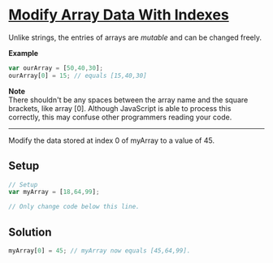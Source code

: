 # [Modify Array Data With Indexes](https://learn.freecodecamp.org/javascript-algorithms-and-data-structures/basic-javascript/modify-array-data-with-indexes)

Unlike strings, the entries of arrays are _mutable_ and can be changed freely.

**Example**

```js
var ourArray = [50,40,30];
ourArray[0] = 15; // equals [15,40,30]
```

**Note**  
There shouldn't be any spaces between the array name and the square brackets, like array [0]. Although JavaScript is able to process this correctly, this may confuse other programmers reading your code.

---

Modify the data stored at index 0 of myArray to a value of 45.

## Setup

```js
// Setup
var myArray = [18,64,99];

// Only change code below this line.
```

## Solution

```js
myArray[0] = 45; // myArray now equals [45,64,99].
```